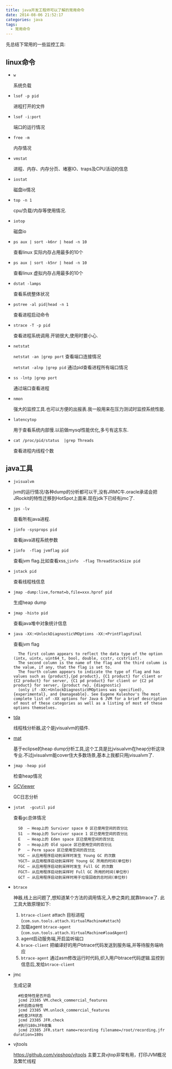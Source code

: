 ```yaml
---
title: java开发工程师可以了解的常用命令
date: 2014-08-06 21:52:17
categories: java
tags:
  - 常用命令
---
```


先总结下常用的一些监控工具:

## linux命令

* `w`
	
	系统负载
	
* `lsof -p pid`
	
	进程打开的文件
	
* `lsof -i:port`
	
	端口的运行情况
	
* `free -m`

	内存情况
	
* `vmstat`
	
	进程、内存、内存分页、堵塞IO、traps及CPU活动的信息
	
* `iostat`

	磁盘io情况
	
* `top -n 1`

	cpu/负载/内存等使用情况.
	
* `iotop`

	磁盘io
    
* `ps aux | sort -k6nr | head -n 10`

	查看linux 实际内存占用最多的10个
	
* `ps aux | sort -k5nr | head -n 10`

	查看linux 虚拟内存占用最多的10个
	
* `dstat -lamps`

	查看系统整体状况
	
* `pstree -al pid|head -n 1`

	查看进程启动命令

* `strace -T -p pid`

	查看进程系统调用.开销很大,使用时要小心.

* `netstat`

	`netstat -an |grep port` 查看端口连接情况

	`netstat -alnp |grep pid` 通过pid查看进程所有端口情况

* `ss -lntp |grep port`

	通过端口查看进程

* `nmon`
    
	强大的监控工具.也可以方便的出报表.我一般用来在压力测试时监控系统性能.

* `latencytop`

	用于查看系统内部慢.以前做mysql性能优化,多亏有这东东.

* `cat /proc/pid/status  |grep Threads`

	查看进程内线程个数
    
## java工具

* `jvisualvm`

	jvm的运行情况/各种dump的分析都可以干,没有JRMC牛.oracle承诺会把JRockit的特性迁移到HotSpot上面来.现在jdk下已经有jmc了.
	
* `jps -lv`

	查看所有java进程.

* `jinfo -sysprops pid`

	查看java进程系统参数

* `jinfo  -flag jvmflag pid`

	查看jvm flag.比如查看xss,`jinfo  -flag ThreadStackSize pid`

* `jstack pid`

	查看线程栈信息

* `jmap -dump:live,format=b,file=xxx.hprof pid`

	生成heap dump

* `jmap -histo pid`

	查看java堆中对象统计信息
	
* `java -XX:+UnlockDiagnosticVMOptions -XX:+PrintFlagsFinal` 

	查看jvm flag
	
		The first column appears to reflect the data type of the option (intx, uintx, uint64_t, bool, double, ccstr, ccstrlist). 
		The second column is the name of the flag and the third column is the value, if any, that the flag is set to.
		The fourth column appears to indicate the type of flag and has values such as {product},{pd product}, {C1 product} for client or {C2 product} for server, {C1 pd product} for client or {C2 pd product} for server, {product rw}, {diagnostic} 
		(only if -XX:+UnlockDiagnosticVMOptions was specified), {experimental}, and {manageable}. See Eugene Kuleshov's The most complete list of -XX options for Java 6 JVM for a brief description of most of these categories as well as a listing of most of these options themselves.
		
* [tda](http://visualvm.java.net/plugins.html​)

	线程栈分析器,这个是jvisualvm的插件.
	
* [mat](http://www.eclipse.org/mat/)

	基于eclipse的heap dump分析工具,这个工具是比jvisualvm在heap分析这块专业.不过jvisualvm能cover住大多数场景,基本上我都只用jvisualvm了.
	
* `jmap -heap pid`

	检查heap情况
	
* [GCViewer](https://github.com/chewiebug/GCViewer)

	GC日志分析
	
* `jstat  -gcutil pid`

	查看gc总体情况
	
		S0  — Heap上的 Survivor space 0 区已使用空间的百分比
		S1  — Heap上的 Survivor space 1 区已使用空间的百分比
		E   — Heap上的 Eden space 区已使用空间的百分比
		O   — Heap上的 Old space 区已使用空间的百分比
		P   — Perm space 区已使用空间的百分比
		YGC — 从应用程序启动到采样时发生 Young GC 的次数
		YGCT– 从应用程序启动到采样时 Young GC 所用的时间(单位秒)
		FGC — 从应用程序启动到采样时发生 Full GC 的次数
		FGCT– 从应用程序启动到采样时 Full GC 所用的时间(单位秒)
		GCT — 从应用程序启动到采样时用于垃圾回收的总时间(单位秒)

* `btrace`

	神器,线上出问题了,想知道某个方法的调用情况,入参之类的,就靠btrace了.
此工具大致原理如下:

	1. `btrace-client` attach 目标进程(`com.sun.tools.attach.VirtualMachine#attach`)
	2. 加载agent `btrace-agent` (`com.sun.tools.attach.VirtualMachine#loadAgent`)
	3. agent启动服务端,开启监听端口
	4. `brace-client` 把编译好的用户btrace代码发送到服务端,并等待服务端响应
	5. `btrace-agent` 通过asm修改运行时代码,织入用户btrace代码逻辑.监控到信息后,发给`btrace-client`

* jmc

	生成记录

		#检查特性是否开启
		jcmd 23385 VM.check_commercial_features
		#开启商业特性
		jcmd 23385 VM.unlock_commercial_features
		#检查JFR状态
		jcmd 23385 JFR.check
		#执行180sJFR收集
		jcmd 23385 JFR.start name=recording filename=/root/recording.jfr duration=180s

* vjtools

	https://github.com/vipshop/vjtools 主要工具vjtop非常有用，打印JVM概况及繁忙线程